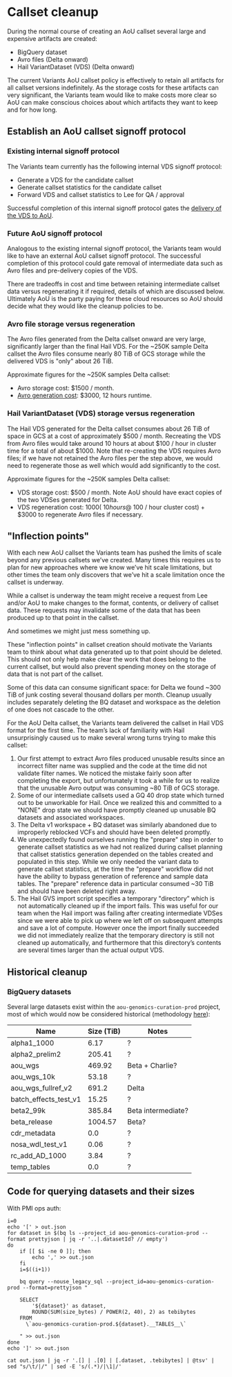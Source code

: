 # Callset cleanup

During the normal course of creating an AoU callset several large and expensive artifacts are created:

* BigQuery dataset
* Avro files (Delta onward)
* Hail VariantDataset (VDS) (Delta onward)

The current Variants AoU callset policy is effectively to retain all artifacts for all callset versions indefinitely. As
the storage costs for these artifacts can very significant, the Variants team would like to make costs more clear so AoU
can make conscious choices about which artifacts they want to keep and for how long.

## Establish an AoU callset signoff protocol

### Existing internal signoff protocol

The Variants team currently has the following internal VDS signoff protocol:

* Generate a VDS for the candidate callset
* Generate callset statistics for the candidate callset
* Forward VDS and callset statistics to Lee for QA / approval

Successful completion of this internal signoff protocol gates
the [delivery of the VDS to AoU](../vds/delivery/Delivering%20a%20VDS.md).

### Future AoU signoff protocol

Analogous to the existing internal signoff protocol, the Variants team would like to have an external AoU callset
signoff protocol. The successful completion of this protocol could gate removal of intermediate data such as Avro files
and pre-delivery copies of the VDS.

There are tradeoffs in cost and time between retaining intermediate callset data versus regenerating it if required,
details of which are discussed below. Ultimately AoU is the party paying for these cloud resources so AoU should
decide what they would like the cleanup policies to be.

### Avro file storage versus regeneration

The Avro files generated from the Delta callset onward are very large, significantly larger than the final Hail VDS.
For the ~250K sample Delta callset the Avro files consume nearly 80 TiB of GCS storage while the delivered VDS is
"only" about 26 TiB.

Approximate figures for the ~250K samples Delta callset:

* Avro storage cost: $1500 / month.
* [Avro generation cost](https://docs.google.com/spreadsheets/d/1fcmEVWvjsx4XFLT9ZUsruUznnlB94xKgDIIyCGu6ryQ/edit#gid=0):
  $3000, 12 hours runtime.

### Hail VariantDataset (VDS) storage versus regeneration

The Hail VDS generated for the Delta callset consumes about 26 TiB of space in GCS at a cost of approximately $500 /
month. Recreating the VDS from Avro files would take around 10 hours at about $100 / hour in cluster time for a total of
about $1000. Note that re-creating the VDS requires Avro files; if we have not retained the Avro files per the step
above, we would need to regenerate those as well which would add significantly to the cost.

Approximate figures for the ~250K samples Delta callset:

* VDS storage cost: $500 / month. Note AoU should have exact copies of the two VDSes generated for Delta.
* VDS regeneration cost: $1000 (~10 hours @ ~$100 / hour cluster cost) + $3000 to regenerate Avro files if necessary.

## "Inflection points"

With each new AoU callset the Variants team has pushed the limits of scale beyond any previous callsets
we’ve created. Many times this requires us to plan for new approaches where we know we’ve hit scale limitations, but
other times the team only discovers that we’ve hit a scale limitation once the callset is underway.

While a callset is underway the team might receive a request from Lee and/or AoU to make changes to the format,
contents, or delivery of callset data. These requests may invalidate some of the data that has been produced up to that
point in the callset.

And sometimes we might just mess something up.

These "inflection points" in callset creation should motivate the Variants team to think about what data generated
up to that point should be deleted. This should not only help make clear the work that does belong to the current
callset, but would also prevent spending money on the storage of data that is not part of the callset.

Some of this data can consume significant space: for Delta we found ~300 TiB of junk costing several thousand dollars
per month. Cleanup usually includes separately deleting the BQ dataset and workspace as the deletion of one does not
cascade to the other.

For the AoU Delta callset, the Variants team delivered the callset in Hail VDS format for the first time. The team’s
lack of familiarity with Hail unsurprisingly caused us to make several wrong turns trying to make this callset:

1. Our first attempt to extract Avro files produced unusable results since an incorrect filter name was supplied and the
   code at the time did not validate filter names. We noticed the mistake fairly soon after completing the export, but
   unfortunately it took a while for us to realize that the unusable Avro output was consuming ~80 TiB of GCS storage.
2. Some of our intermediate callsets used a GQ 40 drop state which turned out to be unworkable for Hail. Once we
   realized this and committed to a "NONE" drop state we should have promptly cleaned up unusable BQ datasets and
   associated workspaces.
3. The Delta v1 workspace + BQ dataset was similarly abandoned due to improperly reblocked VCFs and should have been
   deleted promptly.
4. We unexpectedly found ourselves running the "prepare" step in order to generate callset statistics as we had not
   realized during callset planning that callset statistics generation depended on the tables created and populated in
   this step. While we only needed the variant data to generate callset statistics, at the time the "prepare" workflow
   did not have the ability to bypass generation of reference and sample data tables. The "prepare" reference data in
   particular consumed ~30 TiB and should have been deleted right away.
5. The Hail GVS import script specifies a temporary "directory” which is not automatically cleaned up if the import
   fails. This was useful for our team when the Hail import was failing after creating intermediate VDSes since we were
   able to pick up where we left off on subsequent attempts and save a lot of compute. However once the import finally
   succeeded we did not immediately realize that the temporary directory is still not cleaned up automatically, and
   furthermore that this directory’s contents are several times larger than the actual output VDS.

## Historical cleanup

### BigQuery datasets

Several large datasets exist within the `aou-genomics-curation-prod` project, most of
which would now be considered historical (methodology [here](#code-for-querying-datasets-and-their-sizes)):

| Name | Size (TiB) | Notes              |
|------|------------|--------------------|
|alpha1_1000|6.17| ?                  |
|alpha2_prelim2|205.41| ?                  |
|aou_wgs|469.92| Beta + Charlie?    |
|aou_wgs_10k|53.18| ?                  |
|aou_wgs_fullref_v2|691.2| Delta              |
|batch_effects_test_v1|15.25| ?                  |
|beta2_99k|385.84| Beta intermediate? |
|beta_release|1004.57| Beta?              |
|cdr_metadata|0.0| ?                  |
|nosa_wdl_test_v1|0.06| ?                  |
|rc_add_AD_1000|3.84| ?                  |
|temp_tables|0.0| ?                  |

## Code for querying datasets and their sizes

With PMI ops auth:

```shell
i=0
echo '[' > out.json
for dataset in $(bq ls --project_id aou-genomics-curation-prod --format prettyjson | jq -r '..|.datasetId? // empty')
do
    if [[ $i -ne 0 ]]; then
        echo ',' >> out.json
    fi
    i=$((i+1))

    bq query --nouse_legacy_sql --project_id=aou-genomics-curation-prod --format=prettyjson "
    
    SELECT
        '${dataset}' as dataset,
        ROUND(SUM(size_bytes) / POWER(2, 40), 2) as tebibytes
    FROM
      \`aou-genomics-curation-prod.${dataset}.__TABLES__\`

    " >> out.json
done
echo ']' >> out.json

cat out.json | jq -r '.[] | .[0] | [.dataset, .tebibytes] | @tsv' | sed "s/\t/|/" | sed -E 's/(.*)/|\1|/'
```
